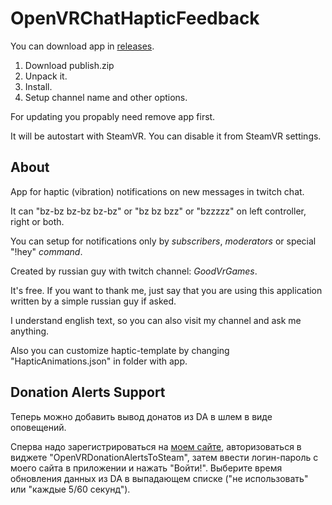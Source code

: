 # OpenVRChatHapticFeedback
You can download app in [releases](https://github.com/alextrof94/OpenVRChatHapticFeedback/releases).

1. Download publish.zip
2. Unpack it.
3. Install.
4. Setup channel name and other options.

For updating you propably need remove app first.

It will be autostart with SteamVR. You can disable it from SteamVR settings.

## About
App for haptic (vibration) notifications on new messages in twitch chat. 

It can "bz-bz bz-bz bz-bz" or "bz bz bzz" or "bzzzzz" on left controller, right or both.

You can setup for notifications only by *subscribers*, *moderators* or special "!hey" *command*.


Created by russian guy with twitch channel: *GoodVrGames*.

It's free. If you want to thank me, just say that you are using this application written by a simple russian guy if asked.

I understand english text, so you can also visit my channel and ask me anything.

Also you can customize haptic-template by changing "HapticAnimations.json" in folder with app.

## Donation Alerts Support
Теперь можно добавить вывод донатов из DA в шлем в виде оповещений. 

Сперва надо зарегистрироваться на [моем сайте](https://turnlive.ru/da/), авторизоваться в виджете "OpenVRDonationAlertsToSteam", затем ввести логин-пароль с моего сайта в приложении и нажать "Войти!". Выберите время обновления данных из DA в выпадающем списке ("не использовать" или "каждые 5/60 секунд").
